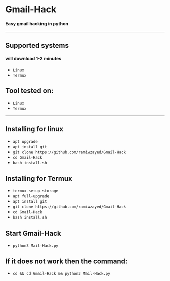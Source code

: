 # Gmail-Hack
#### Easy gmail hacking in python



---------
## Supported systems
#### will download 1-2 minutes

* `Linux`
* `Termux`


## Tool tested on:

* `Linux`
* `Termux`

---

## Installing for linux

* `apt upgrade`
* `apt install git`
* `git clone https://github.com/ramiwzayed/Gmail-Hack`
* `cd Gmail-Hack`
* `bash install.sh`

## Installing for Termux
* `termux-setup-storage`
* `apt full-upgrade`
* `apt install git`
* `git clone https://github.com/ramiwzayed/Gmail-Hack`
* `cd Gmail-Hack`
* `bash install.sh`

## Start Gmail-Hack
* `python3 Mail-Hack.py`

## If it does not work then the command:
* `cd && cd Gmail-Hack && python3 Mail-Hack.py`

